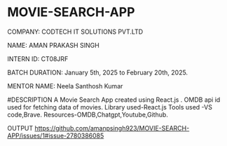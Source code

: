 # MOVIE-SEARCH-APP

COMPANY: CODTECH IT SOLUTIONS PVT.LTD

NAME: AMAN PRAKASH SINGH

INTERN ID: CT08JRF

BATCH DURATION: January 5th, 2025 to February 20th, 2025.

MENTOR NAME: Neela Santhosh Kumar

#DESCRIPTION A Movie Search App created using React.js . OMDB api id used for fetching data of movies. Library used-React.js Tools used -VS code,Brave. Resources-OMDB,Chatgpt,Youtube,Github.

OUTPUT
https://github.com/amanpsingh923/MOVIE-SEARCH-APP/issues/1#issue-2780386085
